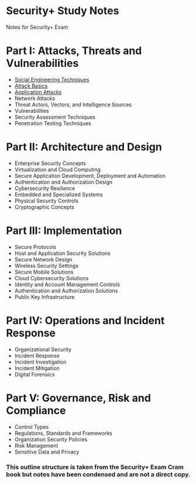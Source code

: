 # Security+ Study Notes

Notes for Security+ Exam

# Part I: Attacks, Threats and Vulnerabilities

- [Social Engineering Techniques](Attacks_Threats_and_Vulnerabilities/Social%20Engineering%20Techniques.md)
- [Attack Basics](Attacks_Threats_and_Vulnerabilities/Attack%20Basics.md)
- [Application Attacks](Attacks_Threats_and_Vulnerabilities/Application%20Attacks.md)
- Network Attacks
- Threat Actors, Vectors, and Intelligence Sources
- Vulnerabilities
- Security Assessment Techniques
- Penetration Testing Techniques

# Part II: Architecture and Design

- Enterprise Security Concepts
- Virtualization and Cloud Computing
- Secure Application Development, Deployment and Automation
- Authentication and Authorization Design
- Cybersecurity Resilience
- Embedded and Specialized Systems
- Physical Security Controls
- Cryptographic Concepts

# Part III: Implementation

- Secure Protocols
- Host and Application Security Solutions
- Secure Network Design
- Wireless Security Settings
- Secure Mobile Solutions
- Cloud Cybersecurity Solutions
- Identity and Account Management Controls
- Authentication and Authorization Solutions
- Public Key Infrastructure
  
# Part IV: Operations and Incident Response

- Organizational Security
- Incident Response
- Incident Investigation
- Incident Mitigation
- Digital Forensics

# Part V: Governance, Risk and Compliance

- Control Types
- Regulations, Standards and Frameworks
- Organization Security Policies
- Risk Management
- Sensitive Data and Privacy

### This outline structure is taken from the Security+ Exam Cram book but notes have been condensed and are not a direct copy.
